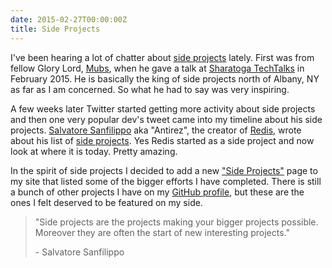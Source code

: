 ```yaml
---
date: 2015-02-27T00:00:00Z
title: Side Projects
---
```


I've been hearing a lot of chatter about [side projects](https://twitter.com/search?q=%23sideprojects&src=typd) lately. First was from fellow Glory Lord, [Mubs](https://twitter.com/mubashariqbal), when he gave a talk at [Sharatoga TechTalks](http://sharatogatechtalks.com) in February 2015. He is basically the king of side projects north of Albany, NY as far as I am concerned. So what he had to say was very inspiring.

A few weeks later Twitter started getting more activity about side projects and then one very popular dev's tweet came into my timeline about
his side projects. [Salvatore Sanfilippo](https://twitter.com/antirez) aka "Antirez", the creator of [Redis](http://redis.io), wrote about his
list of [side projects](http://antirez.com/news/86). Yes Redis started as a side project and now look at where it is today. Pretty amazing.

In the spirit of side projects I decided to add a new ["Side Projects"](/projects) page to my site that listed some of the bigger efforts I have completed. There is still a bunch of other projects I have on my [GitHub profile](https://github.com/blainsmith), but these are the ones I felt deserved to be featured on my side.

<blockquote>
    <p>"Side projects are the projects making your bigger projects possible. Moreover they are often the start of new interesting projects."</p>
    <p>- Salvatore Sanfilippo</p>
</blockquote>
